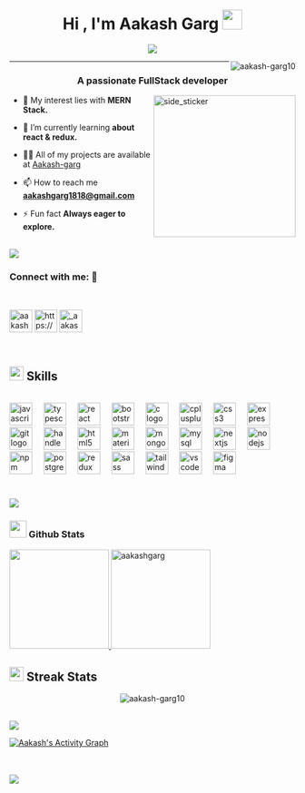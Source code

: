 <h1 align="center">Hi , I'm Aakash Garg <img src="https://media.giphy.com/media/hvRJCLFzcasrR4ia7z/giphy.gif" width="35"></h1>
<p align="center">
  <a href="https://github.com/DenverCoder1/readme-typing-svg"><img src="https://readme-typing-svg.herokuapp.com?lines=Web+Developer;DS%20|%20Algorithms%20|%20OOPS%20;Always%20learning%20new%20things&center=true&width=500&height=40"></a>
</p>

 <img align="right" src="https://komarev.com/ghpvc/?username=aakash-garg10&label=Profile%20views&color=0e75b6&style=flat-square" alt="aakash-garg10" />

<hr>

<h3 align="center">A passionate FullStack developer </h3>

<img align="right" width=250px height=250px alt="side_sticker" src="https://i.pinimg.com/originals/ef/2d/b0/ef2db0885d94fd149a4b7914923bb2a3.gif" />


- 🔭 My interest lies with **MERN Stack.**

- 🌱 I’m currently learning **about react & redux.**

- 👨‍💻 All of my projects are available at [Aakash-garg](https://aakash-garg.netlify.app)

- 📫 How to reach me **aakashgarg1818@gmail.com**

- ⚡ Fun fact **Always eager to explore.**

<br>
<img src="https://user-images.githubusercontent.com/73097560/115834477-dbab4500-a447-11eb-908a-139a6edaec5c.gif">


<h3 align="left">Connect with me: 🤝</h3>
<br>
<p align="left">
<a href="https://twitter.com/aakash_1009" target="blank"><img align="center" src="https://www.vectorlogo.zone/logos/twitter/twitter-official.svg" alt="aakash_1009" height="40" width="40" /></a> 
<a href="https://linkedin.com/in/https://www.linkedin.com/in/aakash-garg1009/" target="blank"><img align="center" src="https://www.vectorlogo.zone/logos/linkedin/linkedin-icon.svg" alt="https://www.linkedin.com/in/aakash-garg1009/" height="40" width="40" /></a> 
<a href="https://instagram.com/_aakash.garg" target="blank"><img align="center" src="https://www.vectorlogo.zone/logos/instagram/instagram-icon.svg" alt="_aakash.garg" height="40" width="40" /></a>
</p>

<br>

## <img src="https://media2.giphy.com/media/QssGEmpkyEOhBCb7e1/giphy.gif?cid=ecf05e47a0n3gi1bfqntqmob8g9aid1oyj2wr3ds3mg700bl&rid=giphy.gif" width ="25"><b> Skills</b>
<br>
<div align="left">
  <img src="https://cdn.jsdelivr.net/gh/devicons/devicon/icons/javascript/javascript-original.svg" height="40" alt="javascript logo"  />
  <img width="12" />
  <img src="https://cdn.jsdelivr.net/gh/devicons/devicon/icons/typescript/typescript-original.svg" height="40" alt="typescript logo"  />
  <img width="12" />
  <img src="https://cdn.jsdelivr.net/gh/devicons/devicon/icons/react/react-original.svg" height="40" alt="react logo"  />
  <img width="12" />
  <img src="https://cdn.jsdelivr.net/gh/devicons/devicon/icons/bootstrap/bootstrap-original.svg" height="40" alt="bootstrap logo"  />
  <img width="12" />
  <img src="https://cdn.jsdelivr.net/gh/devicons/devicon/icons/c/c-original.svg" height="40" alt="c logo"  />
  <img width="12" />
  <img src="https://cdn.jsdelivr.net/gh/devicons/devicon/icons/cplusplus/cplusplus-original.svg" height="40" alt="cplusplus logo"  />
  <img width="12" />
  <img src="https://cdn.jsdelivr.net/gh/devicons/devicon/icons/css3/css3-original.svg" height="40" alt="css3 logo"  />
  <img width="12" />
  <img src="https://cdn.jsdelivr.net/gh/devicons/devicon/icons/express/express-original.svg" height="40" alt="express logo"  />
  <img width="12" />
  <img src="https://cdn.jsdelivr.net/gh/devicons/devicon/icons/git/git-original.svg" height="40" alt="git logo"  />
  <img width="12" />
  <img src="https://cdn.jsdelivr.net/gh/devicons/devicon/icons/handlebars/handlebars-original.svg" height="40" alt="handlebars logo"  />
  <img width="12" />
  <img src="https://cdn.jsdelivr.net/gh/devicons/devicon/icons/html5/html5-original.svg" height="40" alt="html5 logo"  />
  <img width="12" />
  <img src="https://cdn.jsdelivr.net/gh/devicons/devicon/icons/materialui/materialui-original.svg" height="40" alt="materialui logo"  />
  <img width="12" />
  <img src="https://cdn.jsdelivr.net/gh/devicons/devicon/icons/mongodb/mongodb-original.svg" height="40" alt="mongodb logo"  />
  <img width="12" />
  <img src="https://cdn.jsdelivr.net/gh/devicons/devicon/icons/mysql/mysql-original.svg" height="40" alt="mysql logo"  />
  <img width="12" />
  <img src="https://cdn.jsdelivr.net/gh/devicons/devicon/icons/nextjs/nextjs-original.svg" height="40" alt="nextjs logo"  />
  <img width="12" />
  <img src="https://cdn.jsdelivr.net/gh/devicons/devicon/icons/nodejs/nodejs-original.svg" height="40" alt="nodejs logo"  />
  <img width="12" />
  <img src="https://cdn.jsdelivr.net/gh/devicons/devicon/icons/npm/npm-original-wordmark.svg" height="40" alt="npm logo"  />
  <img width="12" />
  <img src="https://cdn.jsdelivr.net/gh/devicons/devicon/icons/postgresql/postgresql-original.svg" height="40" alt="postgresql logo"  />
  <img width="12" />
  <img src="https://cdn.jsdelivr.net/gh/devicons/devicon/icons/redux/redux-original.svg" height="40" alt="redux logo"  />
  <img width="12" />
  <img src="https://cdn.jsdelivr.net/gh/devicons/devicon/icons/sass/sass-original.svg" height="40" alt="sass logo"  />
  <img width="12" />
  <img src="https://cdn.jsdelivr.net/gh/devicons/devicon/icons/tailwindcss/tailwindcss-original-wordmark.svg" height="40" alt="tailwindcss logo"  />
  <img width="12" />
  <img src="https://cdn.jsdelivr.net/gh/devicons/devicon/icons/vscode/vscode-original.svg" height="40" alt="vscode logo"  />
  <img width="12" />
  <img src="https://cdn.jsdelivr.net/gh/devicons/devicon/icons/figma/figma-original.svg" height="40" alt="figma logo"  />
</div>

###

<br>
<img src="https://user-images.githubusercontent.com/73097560/115834477-dbab4500-a447-11eb-908a-139a6edaec5c.gif">
 
<h3><img src="https://media.giphy.com/media/iY8CRBdQXODJSCERIr/giphy.gif" width="30" > Github Stats</h3>

<a href="https://github.com/aakash-garg10">
  
  <img height="175em" src="https://github-readme-stats.vercel.app/api?username=aakash-garg10&count_private=true&show_icons=true&&theme=react&include_all_commits=true&hide_border=true" />
<!--   <img height="160em" src="https://github-readme-streak-stats.herokuapp.com?user=aakash-garg10&theme=react&hide_border=true"> -->
  <img height="175em" src="https://github-readme-stats.vercel.app/api/top-langs?username=aakash-garg10&langs_count=5&show_icons=true&locale=en&layout=compact&theme=react&hide_border=true" alt="aakashgarg" />
  
</a>
<br/>

## <img src="https://media2.giphy.com/media/QssGEmpkyEOhBCb7e1/giphy.gif?cid=ecf05e47a0n3gi1bfqntqmob8g9aid1oyj2wr3ds3mg700bl&rid=giphy.gif" width ="25"><b> Streak Stats</b>
<p align="center"><img src="https://github-readme-streak-stats.herokuapp.com/?user=aakash-garg10&theme=react" alt="aakash-garg10" /></p>

<br>
<img src="https://user-images.githubusercontent.com/73097560/115834477-dbab4500-a447-11eb-908a-139a6edaec5c.gif">
<br>

<p>
   <a href="https://github.com/aakash-garg10"><img alt="Aakash's Activity Graph" src="https://github-readme-activity-graph.vercel.app/graph?username=aakash-garg10&custom_title=Aakash's%20Contribution%20Graph&theme=react-dark&hide_border=true" /></a>
  <br/>
</p>

<br><br>
<img src="https://user-images.githubusercontent.com/73097560/115834477-dbab4500-a447-11eb-908a-139a6edaec5c.gif"><br><br>
